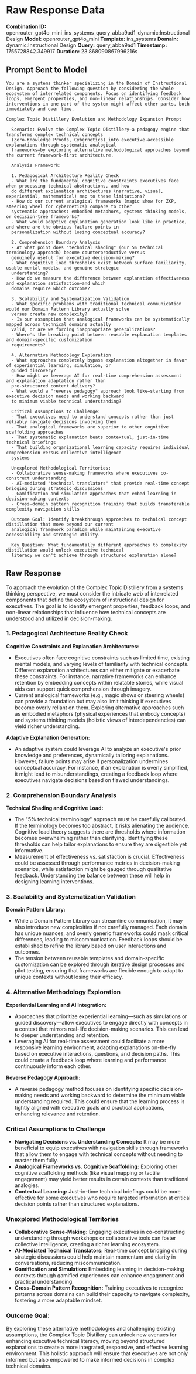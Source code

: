 # Raw Response Data

**Combination ID:** openrouter_gpt4o_mini_ins_systems_query_abba9ad1_dynamic:Instructional Design
**Model:** openrouter_gpt4o_mini
**Template:** ins_systems
**Domain:** dynamic:Instructional Design
**Query:** query_abba9ad1
**Timestamp:** 1755728842.349917
**Duration:** 23.868090867996216s

## Prompt Sent to Model

```
You are a systems thinker specializing in the Domain of Instructional Design. Approach the following question by considering the whole ecosystem of interrelated components. Focus on identifying feedback loops, emergent properties, and non-linear relationships. Consider how interventions in one part of the system might affect other parts, both immediately and over time.

Complex Topic Distillery Evolution and Methodology Expansion Prompt

  Scenario: Evolve the Complex Topic Distillery—a pedagogy engine that transforms complex technical concepts
  (Zero-Knowledge Proofs, Cybernetics) into executive-accessible explanations through systematic analogical
  frameworks—by exploring alternative methodological approaches beyond the current framework-first architecture.

  Analysis Framework:

  1. Pedagogical Architecture Reality Check
  - What are the fundamental cognitive constraints executives face when processing technical abstractions, and how
  do different explanation architectures (narrative, visual, experiential, mathematical) map to these limitations?
  - How do our current analogical frameworks (magic show for ZKP, steering wheel for cybernetics) compare to other
  systematic approaches: embodied metaphors, systems thinking models, or decision-tree frameworks?
  - What would adaptive explanation generation look like in practice, and where are the obvious failure points in
  personalization without losing conceptual accuracy?

  2. Comprehension Boundary Analysis
  - At what point does "technical shading" (our 5% technical terminology approach) become counterproductive versus
  genuinely useful for executive decision-making?
  - What cognitive load thresholds exist between surface familiarity, usable mental models, and genuine strategic
  understanding?
  - How do we measure the difference between explanation effectiveness and explanation satisfaction—and which
  domains require which outcome?

  3. Scalability and Systematization Validation
  - What specific problems with traditional technical communication would our Domain Pattern Library actually solve
  versus create new complexity?
  - Is our assumption that analogical frameworks can be systematically mapped across technical domains actually
  valid, or are we forcing inappropriate generalizations?
  - Where's the breaking point between reusable explanation templates and domain-specific customization
  requirements?

  4. Alternative Methodology Exploration
  - What approaches completely bypass explanation altogether in favor of experiential learning, simulation, or
  guided discovery?
  - How might we leverage AI for real-time comprehension assessment and explanation adaptation rather than
  pre-structured content delivery?
  - What would a "reverse pedagogy" approach look like—starting from executive decision needs and working backward
  to minimum viable technical understanding?

  Critical Assumptions to Challenge:
  - That executives need to understand concepts rather than just reliably navigate decisions involving them
  - That analogical frameworks are superior to other cognitive scaffolding approaches
  - That systematic explanation beats contextual, just-in-time technical briefings
  - That building organizational learning capacity requires individual comprehension versus collective intelligence
  systems

  Unexplored Methodological Territories:
  - Collaborative sense-making frameworks where executives co-construct understanding
  - AI-mediated "technical translators" that provide real-time concept bridging during strategic discussions
  - Gamification and simulation approaches that embed learning in decision-making contexts
  - Cross-domain pattern recognition training that builds transferable complexity navigation skills

  Outcome Goal: Identify breakthrough approaches to technical concept distillation that move beyond our current
  analogical framework paradigm while maintaining executive accessibility and strategic utility.

  Key Question: What fundamentally different approaches to complexity distillation would unlock executive technical
  literacy we can't achieve through structured explanation alone?
```

## Raw Response

To approach the evolution of the Complex Topic Distillery from a systems thinking perspective, we must consider the intricate web of interrelated components that define the ecosystem of instructional design for executives. The goal is to identify emergent properties, feedback loops, and non-linear relationships that influence how technical concepts are understood and utilized in decision-making. 

### 1. Pedagogical Architecture Reality Check

**Cognitive Constraints and Explanation Architectures:**
- Executives often face cognitive constraints such as limited time, existing mental models, and varying levels of familiarity with technical concepts. Different explanation architectures can either mitigate or exacerbate these constraints. For instance, narrative frameworks can enhance retention by embedding concepts within relatable stories, while visual aids can support quick comprehension through imagery.
- Current analogical frameworks (e.g., magic shows or steering wheels) can provide a foundation but may also limit thinking if executives become overly reliant on them. Exploring alternative approaches such as embodied metaphors (physical experiences that embody concepts) and systems thinking models (holistic views of interdependencies) can yield richer understanding.

**Adaptive Explanation Generation:**
- An adaptive system could leverage AI to analyze an executive's prior knowledge and preferences, dynamically tailoring explanations. However, failure points may arise if personalization undermines conceptual accuracy. For instance, if an explanation is overly simplified, it might lead to misunderstandings, creating a feedback loop where executives navigate decisions based on flawed understandings.

### 2. Comprehension Boundary Analysis

**Technical Shading and Cognitive Load:**
- The "5% technical terminology" approach must be carefully calibrated. If the terminology becomes too abstract, it risks alienating the audience. Cognitive load theory suggests there are thresholds where information becomes overwhelming rather than clarifying. Identifying these thresholds can help tailor explanations to ensure they are digestible yet informative.
- Measurement of effectiveness vs. satisfaction is crucial. Effectiveness could be assessed through performance metrics in decision-making scenarios, while satisfaction might be gauged through qualitative feedback. Understanding the balance between these will help in designing learning interventions.

### 3. Scalability and Systematization Validation

**Domain Pattern Library:**
- While a Domain Pattern Library can streamline communication, it may also introduce new complexities if not carefully managed. Each domain has unique nuances, and overly generic frameworks could mask critical differences, leading to miscommunication. Feedback loops should be established to refine the library based on user interactions and outcomes.
- The tension between reusable templates and domain-specific customization can be explored through iterative design processes and pilot testing, ensuring that frameworks are flexible enough to adapt to unique contexts without losing their efficacy.

### 4. Alternative Methodology Exploration

**Experiential Learning and AI Integration:**
- Approaches that prioritize experiential learning—such as simulations or guided discovery—allow executives to engage directly with concepts in a context that mirrors real-life decision-making scenarios. This can lead to deeper understanding and retention.
- Leveraging AI for real-time assessment could facilitate a more responsive learning environment, adapting explanations on-the-fly based on executive interactions, questions, and decision paths. This could create a feedback loop where learning and performance continuously inform each other.

**Reverse Pedagogy Approach:**
- A reverse pedagogy method focuses on identifying specific decision-making needs and working backward to determine the minimum viable understanding required. This could ensure that the learning process is tightly aligned with executive goals and practical applications, enhancing relevance and retention.

### Critical Assumptions to Challenge

- **Navigating Decisions vs. Understanding Concepts:** It may be more beneficial to equip executives with navigation skills through frameworks that allow them to engage with technical concepts without needing to master them fully.
- **Analogical Frameworks vs. Cognitive Scaffolding:** Exploring other cognitive scaffolding methods (like visual mapping or tactile engagement) may yield better results in certain contexts than traditional analogies.
- **Contextual Learning:** Just-in-time technical briefings could be more effective for some executives who require targeted information at critical decision points rather than structured explanations.

### Unexplored Methodological Territories

- **Collaborative Sense-Making:** Engaging executives in co-constructing understanding through workshops or collaborative tools can foster collective intelligence, creating a richer learning ecosystem.
- **AI-Mediated Technical Translators:** Real-time concept bridging during strategic discussions could help maintain momentum and clarity in conversations, reducing miscommunication.
- **Gamification and Simulation:** Embedding learning in decision-making contexts through gamified experiences can enhance engagement and practical understanding.
- **Cross-Domain Pattern Recognition:** Training executives to recognize patterns across domains can build their capacity to navigate complexity, fostering a more adaptable mindset.

### Outcome Goal: 

By exploring these alternative methodologies and challenging existing assumptions, the Complex Topic Distillery can unlock new avenues for enhancing executive technical literacy, moving beyond structured explanations to create a more integrated, responsive, and effective learning environment. This holistic approach will ensure that executives are not only informed but also empowered to make informed decisions in complex technical domains.